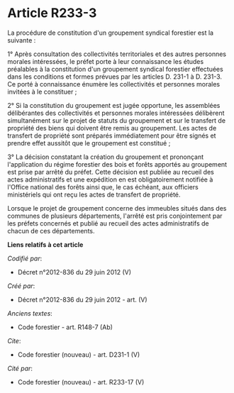 # Article R233-3

La procédure de constitution d'un groupement syndical forestier est la suivante :

1° Après consultation des collectivités territoriales et des autres personnes morales intéressées, le préfet porte à leur
connaissance les études préalables à la constitution d'un groupement syndical forestier effectuées dans les conditions et
formes prévues par les articles D. 231-1 à D. 231-3. Ce porté à connaissance énumère les collectivités et personnes morales
invitées à le constituer ;

2° Si la constitution du groupement est jugée opportune, les assemblées délibérantes des collectivités et personnes morales
intéressées délibèrent simultanément sur le projet de statuts du groupement et sur le transfert de propriété des biens qui
doivent être remis au groupement. Les actes de transfert de propriété sont préparés immédiatement pour être signés et prendre
effet aussitôt que le groupement est constitué ;

3° La décision constatant la création du groupement et prononçant l'application du régime forestier des bois et forêts
apportés au groupement est prise par arrêté du préfet. Cette décision est publiée au recueil des actes administratifs et une
expédition en est obligatoirement notifiée à l'Office national des forêts ainsi que, le cas échéant, aux officiers
ministériels qui ont reçu les actes de transfert de propriété.

Lorsque le projet de groupement concerne des immeubles situés dans des communes de plusieurs départements, l'arrêté est pris
conjointement par les préfets concernés et publié au recueil des actes administratifs de chacun de ces départements.

**Liens relatifs à cet article**

_Codifié par_:

  - Décret n°2012-836 du 29 juin 2012 (V)

_Créé par_:

  - Décret n°2012-836 du 29 juin 2012 - art. (V)

_Anciens textes_:

  - Code forestier - art. R148-7 (Ab)

_Cite_:

  - Code forestier (nouveau) - art. D231-1 (V)

_Cité par_:

  - Code forestier (nouveau) - art. R233-17 (V)
